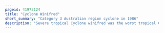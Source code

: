 ```yaml
---
pageid: 41973124
title: "Cyclone Winifred"
short_summary: "Category 3 Australian region cyclone in 1986"
description: "Severe tropical Cyclone winifred was the worst tropical Cyclone to landfall in northern Queensland and the first to inflict significant Damage on the northeastern Coast of Australia since Althea in 1971. The sixth named Storm of the 198586 australian Cyclone Season winifred originated on 27 january 1986 as a tropical low North of Cairns queensland. Slowly Organizing, the System was recognized as a tropical Cyclone after gaining tropical Characteristics on 30 January, christened with the Name winifred the same Day. Meandering Southward, the Cyclone began to curve Southeastward that evening before suddenly turning toward the Coast, Southwestward, on 31 January, steadily intensifying in that Time. By the Time it came ashore near Silkwood Queensland on 1 february it was producing category3-force Winds on the australian tropical Cyclone Intensity Scale and a minimum atmospheric Pressure of 957mbar. Winifred weakened as it drifted Inland for another five Days as a tropical Depression before finally dissipating on 5 february."
---
```

